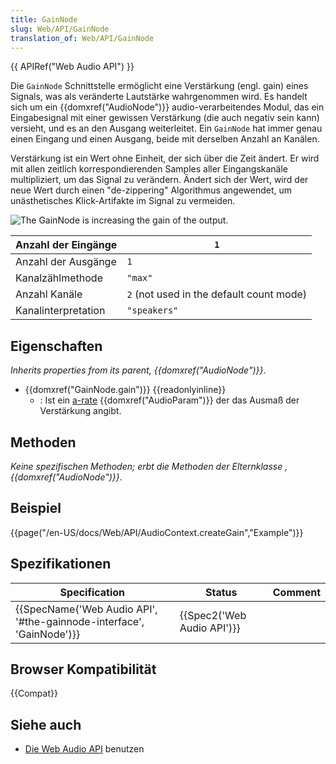```yaml
---
title: GainNode
slug: Web/API/GainNode
translation_of: Web/API/GainNode
---
```

{{ APIRef("Web Audio API") }}

Die `GainNode` Schnittstelle ermöglicht eine Verstärkung (engl. gain) eines Signals, was als veränderte Lautstärke wahrgenommen wird. Es handelt sich um ein {{domxref("AudioNode")}} audio-verarbeitendes Modul, das ein Eingabesignal mit einer gewissen Verstärkung (die auch negativ sein kann) versieht, und es an den Ausgang weiterleitet. Ein `GainNode` hat immer genau einen Eingang und einen Ausgang, beide mit derselben Anzahl an Kanälen.

Verstärkung ist ein Wert ohne Einheit, der sich über die Zeit ändert. Er wird mit allen zeitlich korrespondierenden Samples aller Eingangskanäle multipliziert, um das Signal zu verändern. Ändert sich der Wert, wird der neue Wert durch einen "de-zippering" Algorithmus angewendet, um unästhetisches Klick-Artifakte im Signal zu vermeiden.

![The GainNode is increasing the gain of the output.](https://mdn.mozillademos.org/files/5085/WebAudioGainNode.png)

| Anzahl der Eingänge | `1`                                      |
| ------------------- | ---------------------------------------- |
| Anzahl der Ausgänge | `1`                                      |
| Kanalzählmethode    | `"max"`                                  |
| Anzahl Kanäle       | `2` (not used in the default count mode) |
| Kanalinterpretation | `"speakers"`                             |

## Eigenschaften

_Inherits properties from its parent,_ _{{domxref("AudioNode")}}_.

- {{domxref("GainNode.gain")}} {{readonlyinline}}
  - : Ist ein [a-rate](/de/docs/Web/API/AudioParam#a-rate) {{domxref("AudioParam")}} der das Ausmaß der Verstärkung angibt.

## Methoden

_Keine spezifischen Methoden; erbt die Methoden der Elternklasse ,_ _{{domxref("AudioNode")}}_.

## Beispiel

{{page("/en-US/docs/Web/API/AudioContext.createGain","Example")}}

## Spezifikationen

| Specification                                                                                | Status                               | Comment |
| -------------------------------------------------------------------------------------------- | ------------------------------------ | ------- |
| {{SpecName('Web Audio API', '#the-gainnode-interface', 'GainNode')}} | {{Spec2('Web Audio API')}} |         |

## Browser Kompatibilität

{{Compat}}

## Siehe auch

- [Die Web Audio API](/de/docs/Web_Audio_API/Using_Web_Audio_API) benutzen
